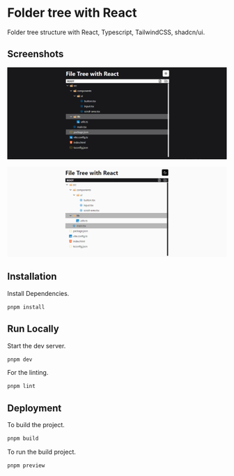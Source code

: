 # Folder tree with React

Folder tree structure with React, Typescript, TailwindCSS, shadcn/ui.

## Screenshots

![Folder Tree Dark](/file-tree.PNG)

![Folder Tree Light](/file-tree-light.PNG)

## Installation

Install Dependencies.

```bash
pnpm install
```

## Run Locally

Start the dev server.

```bash
pnpm dev
```

For the linting.

```bash
pnpm lint
```

## Deployment

To build the project.

```bash
pnpm build
```

To run the build project.

```bash
pnpm preview
```
